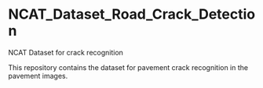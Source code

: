 # NCAT_Dataset_Road_Crack_Detection
NCAT Dataset for crack recognition

This repository contains the dataset for pavement crack recognition in the pavement images.
